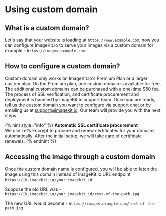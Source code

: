 # Using custom domain

## What is a custom domain?

Let's say that your website is loading at `https://www.example.com`, now you can configure ImageKit.io to serve your images via a custom domain for example - `https://images.example.com`.

## How to configure a custom domain?

Custom domain only works on ImageKit.io's Premium Plan or a larger custom plan. On the Premium plan, one custom domain is available for free. The additional custom domains can be purchased with a one-time $50 fee. The process of SSL verification, and certificate procurement and deployment is handled by ImageKit.io support team. Once you are ready, tell us the custom domain you want to configure via support chat or by emailing us at [support@imagekit.io](mailto:support@imagekit.io). Our team will provide you with the next steps.

{% hint style="info" %}
**Automatic SSL certificate procurement**  
We use Let’s Encrypt to procure and renew certificates for your domains automatically. After the initial setup, we will take care of certificate renewals.
{% endhint %}

## Accessing the image through a custom domain

Once the custom domain name is configured, you will be able to fetch the image using this domain instead of ImageKit.io URL endpoint `https://ik.imagekit.io/your_imagekit_id`.

Suppose the old URL was - `https://ik.imagekit.io/your_imagekit_id/rest-of-the-path.jpg`

The new URL would become - `https://images.example.com/rest-of-the-path.jpg`

